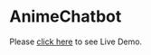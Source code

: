 # AnimeChatbot

Please [click here]([https://mranonymous16.github.io/AnimeChatbot/]) to see Live Demo.
